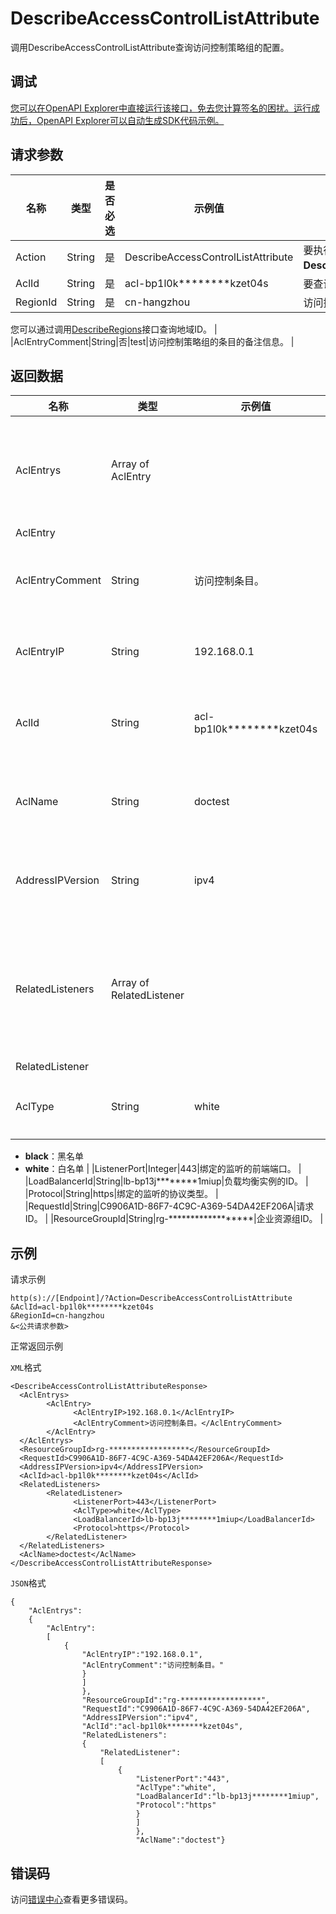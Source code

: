 # DescribeAccessControlListAttribute

调用DescribeAccessControlListAttribute查询访问控制策略组的配置。

## 调试

[您可以在OpenAPI Explorer中直接运行该接口，免去您计算签名的困扰。运行成功后，OpenAPI Explorer可以自动生成SDK代码示例。](https://api.aliyun.com/#product=Slb&api=DescribeAccessControlListAttribute&type=RPC&version=2014-05-15)

## 请求参数

|名称|类型|是否必选|示例值|描述|
|--|--|----|---|--|
|Action|String|是|DescribeAccessControlListAttribute|要执行的操作，取值：**DescribeAccessControlListAttribute**。 |
|AclId|String|是|acl-bp1l0k\*\*\*\*\*\*\*\*kzet04s|要查询的访问控制策略组ID。 |
|RegionId|String|是|cn-hangzhou|访问控制策略组的地域ID。

 您可以通过调用[DescribeRegions](~~27584~~)接口查询地域ID。 |
|AclEntryComment|String|否|test|访问控制策略组的条目的备注信息。 |

## 返回数据

|名称|类型|示例值|描述|
|--|--|---|--|
|AclEntrys|Array of AclEntry| |访问控制策略组的信息列表。 |
|AclEntry| | | |
|AclEntryComment|String|访问控制条目。|访问控制条目备注。 |
|AclEntryIP|String|192.168.0.1|访问控制条目IP。 |
|AclId|String|acl-bp1l0k\*\*\*\*\*\*\*\*kzet04s|访问控制策略组ID。 |
|AclName|String|doctest|访问控制策略组名称。 |
|AddressIPVersion|String|ipv4|关联的实例的IP类型。 |
|RelatedListeners|Array of RelatedListener| |该访问控制策略组已绑定的监听列表。 |
|RelatedListener| | | |
|AclType|String|white|访问控制的类型：

 -   **black**：黑名单
-   **white**：白名单 |
|ListenerPort|Integer|443|绑定的监听的前端端口。 |
|LoadBalancerId|String|lb-bp13j\*\*\*\*\*\*\*\*1miup|负载均衡实例的ID。 |
|Protocol|String|https|绑定的监听的协议类型。 |
|RequestId|String|C9906A1D-86F7-4C9C-A369-54DA42EF206A|请求ID。 |
|ResourceGroupId|String|rg-\*\*\*\*\*\*\*\*\*\*\*\*\*\*\*\*\*\*|企业资源组ID。 |

## 示例

请求示例

```
http(s)://[Endpoint]/?Action=DescribeAccessControlListAttribute
&AclId=acl-bp1l0k********kzet04s
&RegionId=cn-hangzhou
&<公共请求参数>
```

正常返回示例

`XML`格式

```
<DescribeAccessControlListAttributeResponse>
  <AclEntrys>
        <AclEntry>
              <AclEntryIP>192.168.0.1</AclEntryIP>
              <AclEntryComment>访问控制条目。</AclEntryComment>
        </AclEntry>
  </AclEntrys>
  <ResourceGroupId>rg-******************</ResourceGroupId>
  <RequestId>C9906A1D-86F7-4C9C-A369-54DA42EF206A</RequestId>
  <AddressIPVersion>ipv4</AddressIPVersion>
  <AclId>acl-bp1l0k********kzet04s</AclId>
  <RelatedListeners>
        <RelatedListener>
              <ListenerPort>443</ListenerPort>
              <AclType>white</AclType>
              <LoadBalancerId>lb-bp13j********1miup</LoadBalancerId>
              <Protocol>https</Protocol>
        </RelatedListener>
  </RelatedListeners>
  <AclName>doctest</AclName>
</DescribeAccessControlListAttributeResponse>
```

`JSON`格式

```
{
    "AclEntrys":
    {
        "AclEntry":
        [
            {
                "AclEntryIP":"192.168.0.1",
                "AclEntryComment":"访问控制条目。"
                }
                ]
                },
                "ResourceGroupId":"rg-******************",
                "RequestId":"C9906A1D-86F7-4C9C-A369-54DA42EF206A",
                "AddressIPVersion":"ipv4",
                "AclId":"acl-bp1l0k********kzet04s",
                "RelatedListeners":
                {
                    "RelatedListener":
                    [
                        {
                            "ListenerPort":"443",
                            "AclType":"white",
                            "LoadBalancerId":"lb-bp13j********1miup",
                            "Protocol":"https"
                            }
                            ]
                            },
                            "AclName":"doctest"}
```

## 错误码

访问[错误中心](https://error-center.aliyun.com/status/product/Slb)查看更多错误码。

